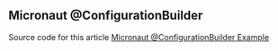## Micronaut @ConfigurationBuilder
Source code for this article [Micronaut @ConfigurationBuilder Example](https://mkyong.com/micronaut/micronaut-configurationbuilder-example/)


